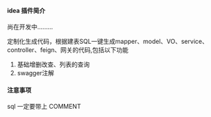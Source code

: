 #### idea 插件简介
尚在开发中.........

定制化生成代码，根据建表SQL一键生成mapper、model、VO、service、controller、feign、网关的代码,包括以下功能
1. 基础增删改查、列表的查询
2. swagger注解
    


#### 注意事项
sql 一定要带上 COMMENT